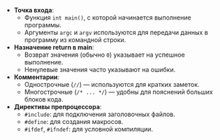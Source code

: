 - **Точка входа**:
    - Функция `int main()`, с которой начинается выполнение программы.
    - Аргументы `argc` и `argv` используются для передачи данных в программу из командной строки.
- **Назначение return в main**:
    - Возврат значения (обычно `0`) указывает на успешное выполнение.
    - Ненулевые значения часто указывают на ошибки.
- **Комментарии**:
    - Однострочные (`//`) — используются для кратких заметок.
    - Многострочные (`/* ... */`) — удобны для пояснений больших блоков кода.
- **Директивы препроцессора**:
    - `#include`: для подключения заголовочных файлов.
    - `#define`: для создания макросов.
    - `#ifdef`, `#ifndef`: для условной компиляции.